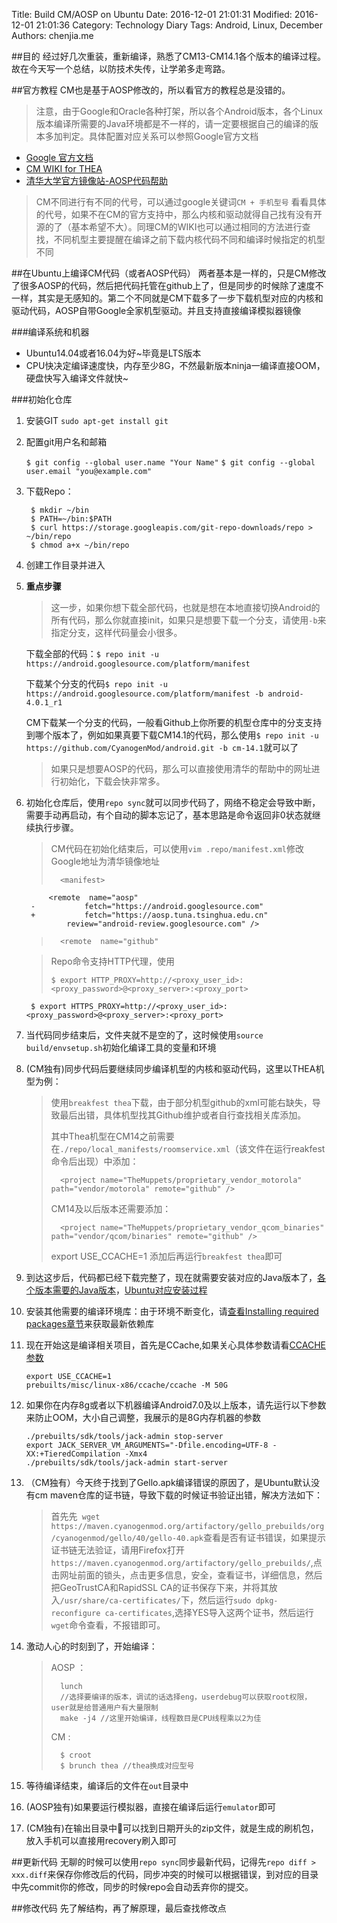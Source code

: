 Title: Build CM/AOSP on Ubuntu
Date: 2016-12-01 21:01:31
Modified: 2016-12-01 21:01:36
Category: Technology Diary
Tags: Android, Linux, December
Authors: chenjia.me  

##目的
经过好几次重装，重新编译，熟悉了CM13-CM14.1各个版本的编译过程。故在今天写一个总结，以防技术失传，让学弟多走弯路。

##官方教程
CM也是基于AOSP修改的，所以看官方的教程总是没错的。

> 注意，由于Google和Oracle各种打架，所以各个Android版本，各个Linux版本编译所需要的Java环境都是不一样的，请一定要根据自己的编译的版本多加判定。具体配置对应关系可以参照Google官方文档
> 

+ [Google 官方文档](https://source.android.com/source/downloading.html)
+ [CM WIKI for THEA](https://wiki.cyanogenmod.org/w/Build_for_thea#Install_the_repo_command)
+ [清华大学官方镜像站-AOSP代码帮助](https://mirrors.tuna.tsinghua.edu.cn/help/AOSP/)

> CM不同进行有不同的代号，可以通过google关键词`CM + 手机型号` 看看具体的代号，如果不在CM的官方支持中，那么内核和驱动就得自己找有没有开源的了（基本希望不大）。同理CM的WIKI也可以通过相同的方法进行查找，不同机型主要提醒在编译之前下载内核代码不同和编译时候指定的机型不同
> 

##在Ubuntu上编译CM代码（或者AOSP代码）
两者基本是一样的，只是CM修改了很多AOSP的代码，然后把代码托管在github上了，但是同步的时候除了速度不一样，其实是无感知的。第二个不同就是CM下载多了一步下载机型对应的内核和驱动代码，AOSP自带Google全家机型驱动。并且支持直接编译模拟器镜像

###编译系统和机器

+ Ubuntu14.04或者16.04为好~毕竟是LTS版本
+ CPU快决定编译速度快，内存至少8G，不然最新版本ninja一编译直接OOM，硬盘快写入编译文件就快~

###初始化仓库
1. 安装GIT
	`sudo apt-get install git`

2. 配置git用户名和邮箱
    
    `$ git config --global user.name "Your Name"`
    `$ git config --global user.email "you@example.com"`

3. 下载Repo：
	
		$ mkdir ~/bin		$ PATH=~/bin:$PATH
		$ curl https://storage.googleapis.com/git-repo-downloads/repo > ~/bin/repo		$ chmod a+x ~/bin/repo

4. 创建工作目录并进入
5. **重点步骤**
	>这一步，如果你想下载全部代码，也就是想在本地直接切换Android的所有代码，那么你就直接init，如果只是想要下载一个分支，请使用`-b`来指定分支，这样代码量会小很多。
	
	下载全部的代码：`$ repo init -u https://android.googlesource.com/platform/manifest`
	
	下载某个分支的代码`$ repo init -u https://android.googlesource.com/platform/manifest -b android-4.0.1_r1`
	
	CM下载某一个分支的代码，一般看Github上你所要的机型仓库中的分支支持到哪个版本了，例如如果真要下载CM14.1的代码，那么使用`$ repo init -u https://github.com/CyanogenMod/android.git -b cm-14.1`就可以了
	>如果只是想要AOSP的代码，那么可以直接使用清华的帮助中的网址进行初始化，下载会快非常多。
	
6. 初始化仓库后，使用`repo sync`就可以同步代码了，网络不稳定会导致中断，需要手动再启动，有个自动的脚本忘记了，基本思路是命令返回非0状态就继续执行步骤。

	> CM代码在初始化结束后，可以使用`vim .repo/manifest.xml`修改Google地址为清华镜像地址
	> 		
	> 		<manifest>			<remote  name="aosp"		-           fetch="https://android.googlesource.com"		+           fetch="https://aosp.tuna.tsinghua.edu.cn"	            review="android-review.googlesource.com" />		>		<remote  name="github"
	>
	
	> Repo命令支持HTTP代理，使用
	> 
	> 	  $ export HTTP_PROXY=http://<proxy_user_id>:<proxy_password>@<proxy_server>:<proxy_port>		$ export HTTPS_PROXY=http://<proxy_user_id>:<proxy_password>@<proxy_server>:<proxy_port>

7. 当代码同步结束后，文件夹就不是空的了，这时候使用`source build/envsetup.sh`初始化编译工具的变量和环境
8. (CM独有)同步代码后要继续同步编译机型的内核和驱动代码，这里以THEA机型为例：
	
	>使用`breakfest thea`下载，由于部分机型github的xml可能右缺失，导致最后出错，具体机型找其Github维护或者自行查找相关库添加。
	>
	>其中Thea机型在CM14之前需要在`./repo/local_manifests/roomservice.xml`（该文件在运行reakfest命令后出现）中添加：
	>			
	>		<project name="TheMuppets/proprietary_vendor_motorola" path="vendor/motorola" remote="github" />
	>CM14及以后版本还需要添加：
	>	>	  	<project name="TheMuppets/proprietary_vendor_qcom_binaries" path="vendor/qcom/binaries" remote="github" />
	>export USE_CCACHE=1
	>添加后再运行`breakfest thea`即可
	>

9. 到达这步后，代码都已经下载完整了，现在就需要安装对应的Java版本了，[各个版本需要的Java版本](https://source.android.com/source/requirements.html#jdk)，[Ubuntu对应安装过程](https://source.android.com/source/initializing.html#setting-up-a-linux-build-environment)

10. 安装其他需要的编译环境库：由于环境不断变化，请[查看Installing required packages章节](https://source.android.com/source/initializing.html#setting-up-a-linux-build-environment)来获取最新依赖库
11. 现在开始这是编译相关项目，首先是CCache,如果关心具体参数请看[CCACHE参数](https://wiki.cyanogenmod.org/w/Build_for_thea#Turn_on_caching_to_speed_up_build)
	
		export USE_CCACHE=1
		prebuilts/misc/linux-x86/ccache/ccache -M 50G

12. 如果你在内存8g或者以下机器编译Android7.0及以上版本，请先运行以下参数来防止OOM，大小自己调整，我展示的是8G内存机器的参数

		./prebuilts/sdk/tools/jack-admin stop-server		export JACK_SERVER_VM_ARGUMENTS="-Dfile.encoding=UTF-8 -XX:+TieredCompilation -Xmx4		./prebuilts/sdk/tools/jack-admin start-server
		13. （CM独有）今天终于找到了Gello.apk编译错误的原因了，是Ubuntu默认没有cm maven仓库的证书链，导致下载的时候证书验证出错，解决方法如下：

	> 首先先` wget https://maven.cyanogenmod.org/artifactory/gello_prebuilds/org/cyanogenmod/gello/40/gello-40.apk`查看是否有证书错误，如果提示证书链无法验证，请用Firefox打开`https://maven.cyanogenmod.org/artifactory/gello_prebuilds/`,点击网址前面的锁头，点击更多信息，安全，查看证书，详细信息，然后把GeoTrustCA和RapidSSL CA的证书保存下来，并将其放入`/usr/share/ca-certificates/`下，然后运行`sudo dpkg-reconfigure ca-certificates`,选择YES导入这两个证书，然后运行`wget`命令查看，不报错即可。
14. 激动人心的时刻到了，开始编译：
	> AOSP ：
	> 
	> 		lunch 
	> 		//选择要编译的版本，调试的话选择eng，userdebug可以获取root权限，user就是给普通用户有大量限制
	> 		make -j4 //这里开始编译，线程数目是CPU线程乘以2为佳
	> 
	> CM :
	> 	
	> 		$ croot	>		$ brunch thea //thea换成对应型号

15. 等待编译结束，编译后的文件在`out`目录中
16. (AOSP独有)如果要运行模拟器，直接在编译后运行`emulator`即可
17. (CM独有)在输出目录中可以找到日期开头的zip文件，就是生成的刷机包，放入手机可以直接用recovery刷入即可

##更新代码
无聊的时候可以使用`repo sync`同步最新代码，记得先`repo diff > xxx.diff`来保存你修改后的代码，同步冲突的时候可以根据错误，到对应的目录中先commit你的修改，同步的时候repo会自动丢弃你的提交。

##修改代码
先了解结构，再了解原理，最后查找修改点

